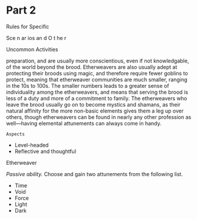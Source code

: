 # Part 2

Rules for Specific

Sce n ar ios an d O t he r

Uncommon Activities

preparation, and are usually more conscientious,
even if not knowledgable, of the world beyond the
brood. Etherweavers are also usually adept at
protecting their broods using magic, and therefore
require fewer goblins to protect, meaning that
etherweaver communities are much smaller, ranging
in the 10s to 100s. The smaller numbers leads to a
greater sense of individuality among the
etherweavers, and means that serving the brood is
less of a duty and more of a commitment to family.
The etherweavers who leave the brood usually go
on to become mystics and shamans, as their natural
affinity for the more non-basic elements gives them a
leg up over others, though etherweavers can be
found in nearly any other profession as well—having
elemental attunements can always come in handy.

```
Aspects
```

- Level-headed
- Reflective and thoughtful

Etherweaver

_Passive ability._
Choose and gain two attunements from the
following list.

- Time
- Void
- Force
- Light
- Dark
